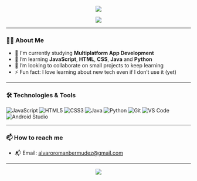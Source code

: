 <!-- Banner (puedes cambiarlo por el tuyo) -->
<p align="center">
  <img src="https://capsule-render.vercel.app/api?type=waving&color=0:00c6ff,100:0072ff&height=200&section=header&text=Hi%20there!%20I'm%20Álvaro👋&fontSize=40&fontColor=ffffff" />
</p>

<p align="center">
  <img src="https://readme-typing-svg.herokuapp.com?font=Fira+Code&size=24&pause=1000&color=0072FF&center=true&vCenter=true&width=435&lines=Junior+Developer;Tech+Enthusiast;Always+Learning+New+Things" />
</p>

---

### 🙋‍♂️ About Me

- 🔭 I'm currently studying **Multiplatform App Development**
- 🌱 I’m learning **JavaScript**, **HTML**, **CSS**, **Java** and **Python**
- 🤝 I’m looking to collaborate on small projects to keep learning
- ⚡ Fun fact: I love learning about new tech even if I don’t use it (yet)

---

### 🛠️ Technologies & Tools

![JavaScript](https://img.shields.io/badge/-JavaScript-333333?style=flat&logo=javascript)
![HTML5](https://img.shields.io/badge/-HTML5-333333?style=flat&logo=html5)
![CSS3](https://img.shields.io/badge/-CSS3-333333?style=flat&logo=css3)
![Java](https://img.shields.io/badge/-Java-333333?style=flat&logo=java)
![Python](https://img.shields.io/badge/-Python-333333?style=flat&logo=python)
![Git](https://img.shields.io/badge/-Git-333333?style=flat&logo=git)
![VS Code](https://img.shields.io/badge/-VS%20Code-333333?style=flat&logo=visual-studio-code)
![Android Studio](https://img.shields.io/badge/-Android%20Studio-333333?style=flat&logo=android-studio)

---

### 📫 How to reach me

- 📬 Email: alvaroromanbermudez@gmail.com

---

<p align="center">
  <img src="https://capsule-render.vercel.app/api?type=waving&color=0:00c6ff,100:0072ff&height=100&section=footer"/>
</p>
